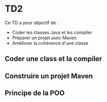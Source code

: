 # TD2
Ce TD a pour objectif de :
* Coder les classes Java et les compiler
* Préparer un projet avec Maven
* Améliorer la cohérence d'une classe
 

## Coder une class et la compiler

## Construire un projet Maven

## Principe de la POO